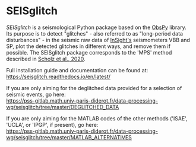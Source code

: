 # SEISglitch


*SEISglitch* is a seismological Python package based on the [ObsPy](https://github.com/obspy/obspy/wiki) library.
Its purpose is to detect "glitches" - also referred to as "long-period data disturbances" - in the seismic raw data of [InSight's](https://mars.nasa.gov/insight/) seismometers
VBB and SP, plot the detected glitches in different ways, and
remove them if possible. The SEISglitch package corresponds to the 'MPS' method described in
[Scholz et al., 2020](https://www.essoar.org/doi/10.1002/essoar.10503314.2).

Full installation guide and documentation can be found at:  
https://seisglitch.readthedocs.io/en/latest/

If you are only aiming for the deglitched data provided for a selection of seismic events, go here:  
https://pss-gitlab.math.univ-paris-diderot.fr/data-processing-wg/seisglitch/tree/master/DEGLITCHED_DATA

If you are only aiming for the MATLAB codes of the other methods ('ISAE', 'UCLA', or 'IPGP', if present), go here:  
https://pss-gitlab.math.univ-paris-diderot.fr/data-processing-wg/seisglitch/tree/master/MATLAB_ALTERNATIVES
